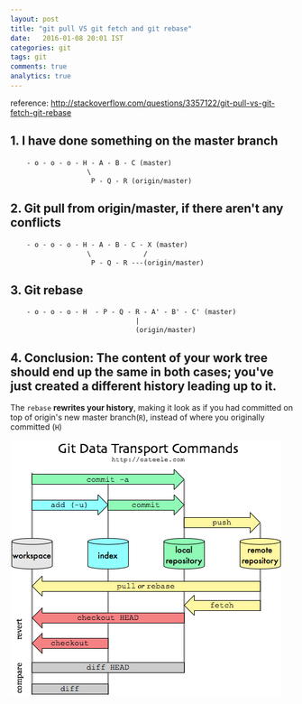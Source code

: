 ```yaml
---
layout: post
title: "git pull VS git fetch and git rebase"
date:   2016-01-08 20:01 IST
categories: git
tags: git
comments: true
analytics: true
---
```



reference: http://stackoverflow.com/questions/3357122/git-pull-vs-git-fetch-git-rebase

## 1. I have done something on the master branch

        - o - o - o - H - A - B - C (master)
                       \
                        P - Q - R (origin/master)

## 2. Git pull from origin/master, if there aren't any conflicts

        - o - o - o - H - A - B - C - X (master)
                       \             /
                        P - Q - R ---(origin/master)


## 3. Git rebase

        - o - o - o - H  - P - Q - R - A' - B' - C' (master)
                                   |
                                   (origin/master)

## 4. Conclusion: The content of your work tree should end up the same in both cases; you've just created a different history leading up to it.

The `rebase` **rewrites your history**, making it look as if you had committed on top of origin's new master branch(`R`), instead of where you originally committed (`H`)

![Image description](/images/git_pull_vs_fetch.png)
